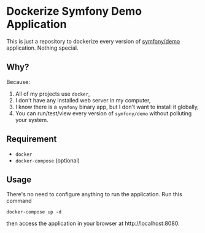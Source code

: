 # Dockerize Symfony Demo Application

This is just a repository to dockerize every version of [symfony/demo](https://github.com/symfony/demo) application. Nothing special.

## Why?
Because:
  1. All of my projects use `docker`,
  2. I don't have any installed web server in my computer,
  3. I know there is a `symfony` binary app, but I don't want to install it globally,
  4. You can run/test/view every version of `symfony/demo` without polluting your system.

## Requirement
  - `docker`
  - `docker-compose` (optional)

## Usage
  There's no need to configure anything to run the application. Run this command
  ```
  docker-compose up -d
  ```
  then access the application in your browser at http://localhost:8080.
